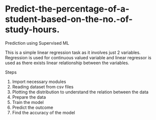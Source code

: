 # Predict-the-percentage-of-a-student-based-on-the-no.-of-study-hours.

Prediction using Supervised ML

This is a simple linear regression task as it involves just 2 variables.
Regression is used for continuous valued variable and linear regressor is used as there exists linear relationship between the variables.

Steps
1. Import necessary modules
2. Reading dataset from csv files
3. Plotting the distribution to understand the relation between the data
4. Prepare the data
5. Train the model
6. Predict the outcome
7. Find the accuracy of the model

